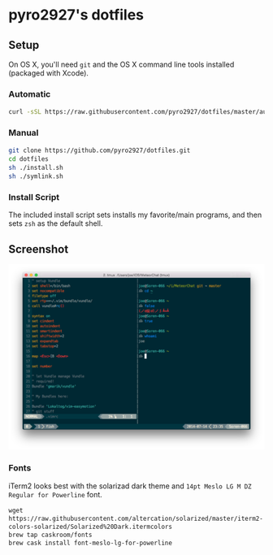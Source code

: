# pyro2927's dotfiles

## Setup

On OS X, you'll need `git` and the OS X command line tools installed (packaged with Xcode).

### Automatic

```bash
curl -sSL https://raw.githubusercontent.com/pyro2927/dotfiles/master/auto_install.sh | bash
```

### Manual

```bash
git clone https://github.com/pyro2927/dotfiles.git
cd dotfiles
sh ./install.sh
sh ./symlink.sh
```

### Install Script

The included install script sets installs my favorite/main programs, and then sets `zsh` as the default shell.

## Screenshot

![](./terminal2.png)

### Fonts

iTerm2 looks best with the solarizad dark theme and `14pt Meslo LG M DZ Regular for Powerline` font.

    wget https://raw.githubusercontent.com/altercation/solarized/master/iterm2-colors-solarized/Solarized%20Dark.itermcolors
    brew tap caskroom/fonts
    brew cask install font-meslo-lg-for-powerline
